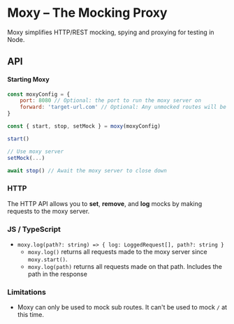 # Moxy – The Mocking Proxy

Moxy simplifies HTTP/REST mocking, spying and proxying for testing in Node.

## API

#### Starting Moxy

```js
const moxyConfig = {
    port: 8080 // Optional: the port to run the moxy server on
    forward: 'target-url.com' // Optional: Any unmocked routes will be forwarded to this URL
}

const { start, stop, setMock } = moxy(moxyConfig)

start()

// Use moxy server
setMock(...)

await stop() // Await the moxy server to close down
```

### HTTP

The HTTP API allows you to **set**, **remove**, and **log** mocks by making requests to the moxy server.

### JS / TypeScript

- `moxy.log(path?: string) => { log: LoggedRequest[], path?: string }`
  - `moxy.log()` returns all requests made to the moxy server since `moxy.start()`.
  - `moxy.log(path)` returns all requests made on that path. Includes the path in the response

### Limitations

- Moxy can only be used to mock sub routes. It can't be used to mock `/` at this time.
